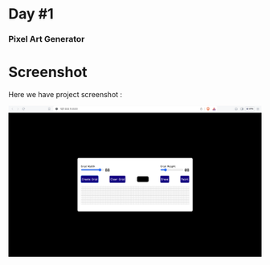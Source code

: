 # Day #1

### Pixel Art Generator

# Screenshot
Here we have project screenshot :

![screenshot](screenshot.png)